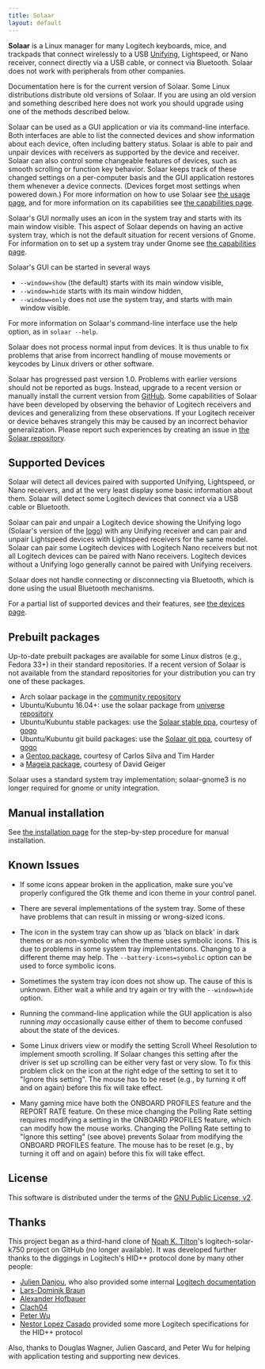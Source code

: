 ```yaml
---
title: Solaar
layout: default
---
```


**Solaar** is a Linux manager for many Logitech keyboards, mice, and trackpads
that connect wirelessly to a USB [Unifying][unifying], Lightspeed, or Nano receiver,
connect directly via a USB cable, or connect via Bluetooth.
Solaar does not work with peripherals from other companies.

Documentation here is for the current version of Solaar.
Some Linux distributions distribute old versions of Solaar.
If you are using an old version and something described here does not work you should upgrade
using one of the methods described below.

Solaar can be used as a GUI application or via its command-line interface.
Both interfaces are able to list the connected devices and
show information about each device, often including battery status.
Solaar is able to pair and unpair devices with
receivers as supported by the device and receiver.
Solaar can also control some changeable features of devices,
such as smooth scrolling or function key behavior.
Solaar keeps track of these changed settings on a per-computer basis and the GUI application restores them whenever a device connects.
(Devices forget most settings when powered down.)
For more information on how to use Solaar see
[the usage page](https://pwr-solaar.github.io/Solaar/usage),
and for more information on its capabilities see
[the capabilities page](https://pwr-solaar.github.io/Solaar/capabilities).


Solaar's GUI normally uses an icon in the system tray and starts with its main window visible.
This aspect of Solaar depends on having an active system tray, which is not the default
situation for recent versions of Gnome.  For information on to set up a system tray under Gnome see
[the capabilities page](https://pwr-solaar.github.io/Solaar/capabilities).

Solaar's GUI can be started in several ways

- `--window=show` (the default) starts with its main window visible,
- `--window=hide` starts with its main window hidden,
- `--window=only` does not use the system tray, and starts with main window visible.

For more information on Solaar's command-line interface use the help option,
as in `solaar --help`.

Solaar does not process normal input from devices. It is thus unable
to fix problems that arise from incorrect handling of mouse movements or keycodes
by Linux drivers or other software.

Solaar has progressed past version 1.0. Problems with earlier versions should
not be reported as bugs. Instead, upgrade to a recent version or manually install
the current version from [GitHub](https://github.com/pwr-Solaar/Solaar).
Some capabilities of Solaar have been developed by observing the behavior of
Logitech receivers and devices and generalizing from these observations.
If your Logitech receiver or device behaves strangely this may be caused by
an incorrect behavior generalization.
Please report such experiences by creating an issue in
[the Solaar repository](https://github.com/pwr-Solaar/Solaar/issues).

[unifying]: https://en.wikipedia.org/wiki/Logitech_Unifying_receiver


## Supported Devices

Solaar will detect all devices paired with supported Unifying, Lightspeed, or Nano
receivers, and at the very least display some basic information about them.
Solaar will detect some Logitech devices that connect via a USB cable or Bluetooth.

Solaar can pair and unpair a Logitech device showing the Unifying logo
(Solaar's version of the [logo][logo])
with any Unifying receiver and
can pair and unpair Lightspeed devices with Lightspeed receivers for the same model.
Solaar can pair some Logitech devices with Logitech Nano receivers but not all Logitech
devices can be paired with Nano receivers.
Logitech devices without a Unifying logo
generally cannot be paired with Unifying receivers.

Solaar does not handle connecting or disconnecting via Bluetooth,
which is done using the usual Bluetooth mechanisms.

For a partial list of supported devices
and their features, see [the devices page](https://pwr-solaar.github.io/Solaar/devices).

[logo]: https://pwr-solaar.github.io/Solaar/assets/solaar.svg

## Prebuilt packages

Up-to-date prebuilt packages are available for some Linux distros
(e.g., Fedora 33+) in their standard repositories.
If a recent version of Solaar is not
available from the standard repositories for your distribution you can try
one of these packages.

- Arch solaar package in the [community repository][arch]
- Ubuntu/Kubuntu 16.04+: use the solaar package from [universe repository][universe repository]
- Ubuntu/Kubuntu stable packages: use the [Solaar stable ppa][ppa2], courtesy of [gogo][ppa4]
- Ubuntu/Kubuntu git build packages: use the [Solaar git ppa][ppa1], courtesy of [gogo][ppa4]
- a [Gentoo package][gentoo], courtesy of Carlos Silva and Tim Harder
- a [Mageia package][mageia], courtesy of David Geiger

Solaar uses a standard system tray implementation; solaar-gnome3 is no longer required for gnome or unity integration.

[ppa4]: https://launchpad.net/~trebelnik-stefina
[ppa2]: https://launchpad.net/~solaar-unifying/+archive/ubuntu/stable
[ppa1]: https://launchpad.net/~solaar-unifying/+archive/ubuntu/ppa
[ppa]: http://launchpad.net/~daniel.pavel/+archive/solaar
[arch]: https://www.archlinux.org/packages/community/any/solaar/
[gentoo]: https://packages.gentoo.org/packages/app-misc/solaar
[mageia]: http://mageia.madb.org/package/show/release/cauldron/application/0/name/solaar
[universe repository]: http://packages.ubuntu.com/search?keywords=solaar&searchon=names&suite=all&section=all

## Manual installation

See [the installation page](https://pwr-solaar.github.io/Solaar/installation)
for the step-by-step procedure for manual installation.

## Known Issues

- If some icons appear broken in the application, make sure you've properly
  configured the Gtk theme and icon theme in your control panel.

- There are several implementations of the system tray.   Some of these have problems
  that can result in missing or wrong-sized icons.

- The icon in the system tray can show up as 'black on black' in dark
  themes or as non-symbolic when the theme uses symbolic icons.  This is due to problems
  in some system tray implementations. Changing to a different theme may help.
  The `--battery-icons=symbolic` option can be used to force symbolic icons.

- Sometimes the system tray icon does not show up.  The cause of this is unknown.
  Either wait a while and try again or try with the `--window=hide` option.

- Running the command-line application while the GUI
  application is also running *may* occasionally cause either of them to become
  confused about the state of the devices.

- Some Linux drivers view or modify the setting Scroll Wheel Resolution to
  implement smooth scrolling.  If Solaar changes this setting after the driver is
  set up scrolling can be either very fast or very slow.  To fix this problem
  click on the icon at the right edge of the setting to set it to
  "Ignore this setting".
  The mouse has to be reset (e.g., by turning it off and on again) before this fix will take effect.

- Many gaming mice have both the ONBOARD PROFILES feature and the REPORT RATE feature.
  On these mice changing the Polling Rate setting requires modifying a setting in
  the ONBOARD PROFILES feature, which can modify how the mouse works.  Changing the
  Polling Rate setting to "Ignore this setting" (see above) prevents Solaar from
  modifying the ONBOARD PROFILES feature.
  The mouse has to be reset (e.g., by turning it off and on again) before this fix will take effect.


## License

This software is distributed under the terms of the
[GNU Public License, v2](COPYING).

## Thanks

This project began as a third-hand clone of [Noah K. Tilton](https://github.com/noah)'s
logitech-solar-k750 project on GitHub (no longer available). It was developed
further thanks to the diggings in Logitech's HID++ protocol done by many other
people:

- [Julien Danjou](http://julien.danjou.info/blog/2012/logitech-k750-linux-support),
who also provided some internal
[Logitech documentation](http://julien.danjou.info/blog/2012/logitech-unifying-upower)
- [Lars-Dominik Braun](http://6xq.net/git/lars/lshidpp.git)
- [Alexander Hofbauer](http://derhofbauer.at/blog/blog/2012/08/28/logitech-performance-mx)
- [Clach04](http://bitbucket.org/clach04/logitech-unifying-receiver-tools)
- [Peter Wu](https://lekensteyn.nl/logitech-unifying.html)
- [Nestor Lopez Casado](http://drive.google.com/folderview?id=0BxbRzx7vEV7eWmgwazJ3NUFfQ28)
provided some more Logitech specifications for the HID++ protocol

Also, thanks to Douglas Wagner, Julien Gascard, and Peter Wu for helping with
application testing and supporting new devices.
